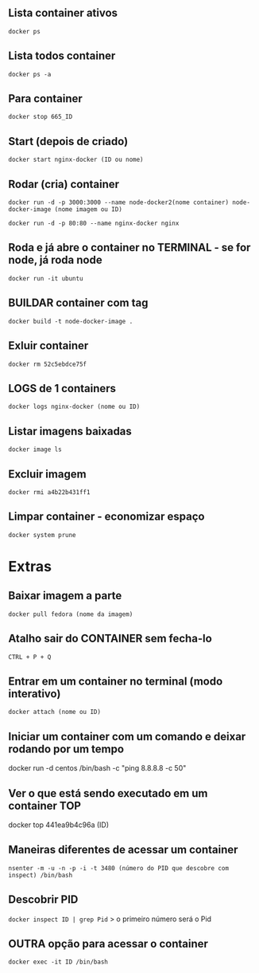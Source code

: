 ## Lista container ativos
`docker ps`

## Lista todos container
`docker ps -a`

## Para container
`docker stop 665_ID`

## Start (depois de criado)
`docker start nginx-docker (ID ou nome)`

## Rodar (cria) container
`docker run -d -p 3000:3000 --name node-docker2(nome container) node-docker-image (nome imagem ou ID)`

`docker run -d -p 80:80 --name nginx-docker nginx`

## Roda e já abre o container no TERMINAL - se for node, já roda node
`docker run -it ubuntu`

## BUILDAR container com tag
`docker build -t node-docker-image .`

## Exluir container 
`docker rm 52c5ebdce75f`

## LOGS de 1 containers
`docker logs nginx-docker (nome ou ID)`

## Listar imagens baixadas
`docker image ls`

## Excluir imagem
`docker rmi a4b22b431ff1`

## Limpar container - economizar espaço
`docker system prune`

# Extras

## Baixar imagem a parte
`docker pull fedora (nome da imagem)`

## Atalho sair do CONTAINER sem fecha-lo
`CTRL + P + Q`

## Entrar em um container no terminal (modo interativo)
`docker attach (nome ou ID)`

## Iniciar um container com um comando e deixar rodando por um tempo
docker run -d centos /bin/bash -c "ping 8.8.8.8 -c 50"

## Ver o que está sendo executado em um container TOP
docker top 441ea9b4c96a (ID)

## Maneiras diferentes de acessar um container
`nsenter -m -u -n -p -i -t 3480 (número do PID que descobre com inspect) /bin/bash`

## Descobrir PID
`docker inspect ID | grep Pid` > o primeiro número será o Pid

## OUTRA opção para acessar o container 
`docker exec -it ID /bin/bash`
